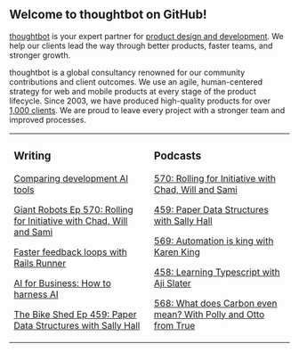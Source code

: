 ## Welcome to thoughtbot on GitHub!

[thoughtbot][1] is your expert partner for [product design and development][2].
We help our clients lead the way through better products, faster teams, and stronger growth.

thoughtbot is a global consultancy renowned for our community contributions and
client outcomes. We use an agile, human-centered strategy for web and mobile
products at every stage of the product lifecycle. Since 2003, we have produced
high-quality products for over [1,000 clients][3]. We are proud to leave every
project with a stronger team and improved processes.

<table><tr><td valign="top" width="50%">

### Writing

<!-- blog starts -->
[Comparing development AI tools](https://feed.thoughtbot.com/link/24077/17009590/ai-tools-overview)

[Giant Robots Ep 570: Rolling for Initiative with Chad, Will and Sami](https://feed.thoughtbot.com/link/24077/17008944/giant-robots-ep-570-rolling-for-initiative-with-chad-will-and-sami)

[Faster feedback loops with Rails Runner](https://feed.thoughtbot.com/link/24077/17008677/rails-runner)

[AI for Business: How to harness AI](https://feed.thoughtbot.com/link/24077/17007047/digital-transformation-how-to-harness-ai)

[The Bike Shed Ep 459: Paper Data Structures with Sally Hall](https://feed.thoughtbot.com/link/24077/17008357/the-bike-shed-ep-459-paper-data-structures-with-sally-hall)

<!-- blog ends -->
</td><td valign="top" width="50%">

### Podcasts

<!-- podcasts starts -->
[570: Rolling for Initiative with Chad, Will and Sami](https://podcast.thoughtbot.com/570)

[459: Paper Data Structures with Sally Hall](https://bikeshed.thoughtbot.com/459)

[569: Automation is king with Karen King](https://podcast.thoughtbot.com/569)

[458: Learning Typescript with Aji Slater](https://bikeshed.thoughtbot.com/458)

[568: What does Carbon even mean? With Polly and Otto from True](https://podcast.thoughtbot.com/568)

<!-- podcasts ends -->
</td></tr></table>

[1]: https://thoughtbot.com
[2]: https://thoughtbot.com/services
[3]: https://thoughtbot.com/case-studies
